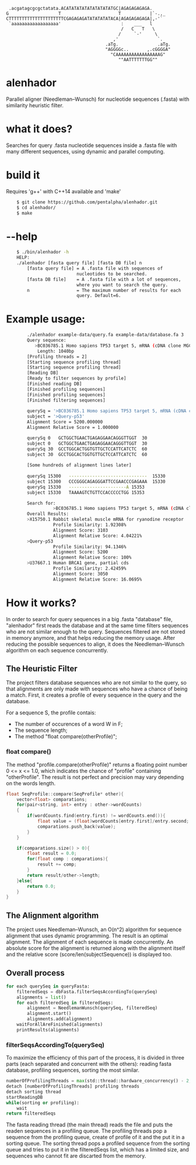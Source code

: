 ```
 .acgatagcgcgctatata.ACATATATATATATATATATGC|AGAGAGAGAGA.
G                   T                      T           |`-.,_
CTTTTTTTTTTTTTTTTTTTTTCGAGAGAGATATATATATACA|AGAGAGAGAGA|,-'`
 `aaaaaaaaaaaaaaaaaa'                       :    ___   l
                                            /   C   T   \
                                           /     `-'     \
                                         ,'               `.
                                      .aTg.               .aTg.
                                      "AGGGGc..       ,.cGGGGA"
                                        "CAAAAAAAAAAAAAAAAAG"
                                           ""AATTTTTTTGG""
```
# alenhador
Parallel aligner (Needleman–Wunsch) for nucleotide sequences (.fasta) with similarity heuristic filter.

# what it does?
Searches for query .fasta nucleotide sequences inside a .fasta file with many different sequences, using dynamic and parallel computing.

# build it

Requires 'g++' with C++14 available and 'make'

```sh
    $ git clone https://github.com/pentalpha/alenhador.git
    $ cd alenhador/
    $ make
```

# --help
```sh
    $ ./bin/alenhador -h
    HELP: 
    ./alenhador [fasta query file] [fasta DB file] n
        [fasta query file] = A .fasta file with sequences of 
                           nucleotides to be searched.
        [fasta DB file]	   = A .fasta file with a lot of sequences,
                           where you want to search the query.
        n                  = The maximum number of results for each 
                           query. Default=6.
```
# Example usage:
```sh
        ./alenhador example-data/query.fa example-data/database.fa 3
        Query sequence:
	       >BC036785.1 Homo sapiens TP53 target 5, mRNA (cDNA clone MGC:46104 IMAGE:5744881), complete cds
	       	Length: 1040bp
        [Profiling threads = 2]
        [Starting sequence profiling thread]
        [Starting sequence profiling thread]
        [Reading DB]
        [Ready to filter sequences by profile]
        [Finished reading DB]
        [Finished profiling sequences]
        [Finished profiling sequences]
        [Finished filtering sequences]
	
        querySq = '>BC036785.1 Homo sapiens TP53 target 5, mRNA (cDNA clone MGC:46104 IMAGE:5744881), complete cds'
        subject = '>Query-p53'
        Alignment Score = 5200.000000
        Alignment Relative Score = 1.000000

        querySq	0	GCTGGCTGAACTGAGAGGAACAGGGTTGGT	30
        subject	0	GCTGGCTGAACTGAGAGGAACAGGGTTGGT	30
        querySq	30	GCCTGGCACTGGTGTTGCTCCATTCATCTC	60
        subject	30	GCCTGGCACTGGTGTTGCTCCATTCATCTC	60
        
        [Some hundreds of alignment lines later]
      
        querySq	15300	------------------------------	15330
        subject	15300	CCCGGGCAGAGGGATTCCGAACCCGAGAAA	15330
        querySq	15330	----------------------A	15353
        subject	15330	TAAAAGTCTGTTCCACCCCCTGG	15353

        Search for:
	              >BC036785.1 Homo sapiens TP53 target 5, mRNA (cDNA clone MGC:46104 IMAGE:5744881), complete cds
        Overall Results:
        >X15750.1 Rabbit skeletal muscle mRNA for ryanodine receptor
	              Profile Similarity: 1.92308%
	              Alignment Score: 3103
	              Alignment Relative Score: 4.04221%
        >Query-p53
	              Profile Similarity: 94.1346%
	              Alignment Score: 5200
	              Alignment Relative Score: 100%
        >U37667.1 Human BRCA1 gene, partial cds
	              Profile Similarity: 2.42459%
	              Alignment Score: 3050
	              Alignment Relative Score: 16.0695%
```

# How it works?
In order to search for query sequences in a big .fasta "database" file, "alenhador" first reads the database and at the same time filters sequences who are not similar enough to the query. Sequences filtered are not stored in memory anymore, and that helps reducing the memory usage. After reducing the possible sequences to align, it does the Needleman–Wunsch algorithm on each sequence concurrently.

## The Heuristic Filter
The project filters database sequences who are not similar to the query, so that alignments are only made with sequences who have a chance of being a match. First, it creates a profile of every sequence in the query and the database.

For a sequence S, the profile contais:
- The number of occurences of a word W in F;
- The sequence length;
- The method "float compare(otherProfile)";
### float compare()
The method "profile.compare(otherProfile)" returns a floating point number 0 <= x <= 1.0, which indicates the chance of "profile" containing "otherProfile". The result is not perfect and precision may vary depending on the words length.
```cpp
float SeqProfile::compare(SeqProfile* other){
    vector<float> comparations;
    for(pair<string, int> entry : other->wordCounts)
    {
        if(wordCounts.find(entry.first) != wordCounts.end()){
            float value = (float)wordCounts[entry.first]/entry.second;            
            comparations.push_back(value);
        }
    }

    if(comparations.size() > 0){
        float result = 0.0;
        for(float comp : comparations){
            result += comp;
        }
        return result/other->length;
    }else{
        return 0.0;
    }
}

```
## The Alignment algorithm
The project uses Needleman–Wunsch, an O(n^2) algorithm for sequence alignment that uses dynamic programming. The result is an optimal alignment. The alignment of each sequence is made concurrently. An absolute score for the alignment is returned along with the alignment itself and the relative score (score/len(subjectSequence)) is displayed too.

## Overall process
```py
for each querySeq in queryFasta:
	filteredSeqs = dbFasta.filterSeqsAccordingTo(querySeq)
	alignments = list()
	for each filteredSeq in filteredSeqs:
		alignment = NeedlemanWunsch(querySeq, filteredSeq)
		alignment.start()
		alignments.add(alignment)
	waitForAllAreFinished(alignments)
	printResults(alignments)
```

### filterSeqsAccordingTo(querySeq)
To maximize the efficiency of this part of the process, it is divided in three parts (each separated and concurrent with the others): reading fasta database, profiling sequences, sorting the most similar.
```py
numberOfProfilingThreads = max(std::thread::hardware_concurrency() - 2, 2)
detach [numberOfProfilingThreads] profiling threads
detach sorting thread
startReadingDB
while(sorting or profiling):
	wait
return filteredSeqs
```
The fasta reading thread (the main thread) reads the file and puts the readen sequences in a profiling queue. The profiling threads pop a sequence from the profiling queue, create of profile of it and the put it in a sorting queue. The sorting thread pops a profiled sequence from the sorting queue and tries to put it in the filteredSeqs list, which has a limited size, and sequences who cannot fit are discarted from the memory.
